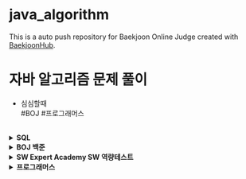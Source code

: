 # java_algorithm
This is a auto push repository for Baekjoon Online Judge created with [BaekjoonHub](https://github.com/BaekjoonHub/BaekjoonHub).
# 자바 알고리즘 문제 풀이<br>
- 심심할때 <br>
#BOJ #프로그래머스 <br><br>

<details markdown="1">
<summary><strong> SQL </strong></summary>
- 프로그래머스 SQL 고득점 Kit https://programmers.co.kr/learn/challenges?tab=sql_practice_kit <br>
- HackerRank SQL https://www.hackerrank.com/domains/sql <br>
</details>

<details markdown="1">
<summary><strong>BOJ 백준 </strong></summary>
- 단계별로 풀어보기 https://www.acmicpc.net/step<br>
- 삼성 SW 역량 테스트 기출 문제 https://www.acmicpc.net/workbook/view/1152<br>
</details>

<details markdown="1">
<summary><strong>SW Expert Academy SW 역량테스트 </strong></summary>
- 모의 SW 역량테스트 https://swexpertacademy.com/main/main.do<br>
</details>

<details markdown="1">
<summary><strong> 프로그래머스 </strong></summary>
-코딩테스트 고득점 Kit https://programmers.co.kr/learn/challenges/<br>
</details>
